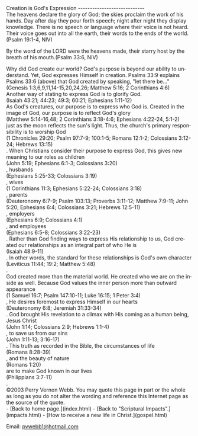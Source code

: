  <head> <title>(PVW) Psalm 19:1-4; 33:6: Creation is God's Expression</title> <meta content="IE=9" http-equiv="X-UA-Compatible"></meta> <link href="css/page_style.css" rel="stylesheet" type="text/css"></link> </head><body lang="EN-US"><div class="page_style"> Creation is God's Expression
----------------------------

<div class="p">The heavens declare the glory of God;
 the skies proclaim the work of his hands.
 Day after day they pour forth speech;
 night after night they display knowledge.
 There is no speech or language
 where their voice is not heard.
 Their voice goes out into all the earth,
 their words to the ends of the world.(Psalm 19:1-4, NIV)

By the word of the LORD were the heavens made,
 their starry host by the breath of his mouth.(Psalm 33:6, NIV)

</div><div class="p">Why did God create our world? God's purpose is beyond our ability to understand. Yet, God expresses Himself in creation. Psalms 33:9 explains Psalms 33:6 (above) that God created by speaking, "let there be..."<div class="footnote">(Genesis 1:3,6,9,11,14-15,20,24,26; Matthew 5:16; 2 Corinthians 4:6)</div> Another way of stating to express God is to glorify God.<div class="footnote">(Isaiah 43:21; 44:23; 49:3; 60:21; Ephesians 1:11-12)</div></div><div class="p">As God's creatures, our purpose is to express who God is. Created in the image of God, our purpose is to reflect God's glory<div class="footnote">(Matthew 5:14-16,48; 2 Corinthians 3:18-4:6; Ephesians 4:22-24, 5:1-2)</div> just as the moon reflects the sun's light. Thus, the church's primary responsibility is to worship God <div class="footnote">(1 Chronicles 29:20; Psalm 97:7-9; 100:1-5; Romans 12:1-2; Colossians 3:12-24; Hebrews 13:15)</div>. When Christians consider their purpose to express God, this gives new meaning to our roles as children<div class="footnote">(John 5:19; Ephesians 6:1-3; Colossians 3:20)</div>, husbands<div class="footnote">(Ephesians 5:25-33; Colossians 3:19)</div>, wives<div class="footnote">(1 Corinthians 11:3; Ephesians 5:22-24; Colossians 3:18)</div>, parents<div class="footnote">(Deuteronomy 6:7-9; Psalm 103:13; Proverbs 3:11-12; Matthew 7:9-11; John 5:20; Ephesians 6:4; Colossians 3:21; Hebrews 12:5-11)</div>, employers<div class="footnote">(Ephesians 6:9; Colossians 4:1)</div>, and employees<div class="footnote">(Ephesians 6:5-8; Colossians 3:22-23)</div>. Rather than God finding ways to express His relationship to us, God created our relationships as an integral part of who He is<div class="footnote">(Isaiah 48:9-11)</div>. In other words, the standard for these relationships is God's own character<div class="footnote">(Leviticus 11:44; 19:2; Matthew 5:48)</div>.</div><div class="p">God created more than the material world. He created who we are on the inside as well. Because God values the inner person more than outward appearance<div class="footnote">(1 Samuel 16:7; Psalm 147:10-11; Luke 16:15; 1 Peter 3:4)</div>, He desires foremost to express Himself in our hearts<div class="footnote">(Deuteronomy 6:8; Jeremiah 31:33-34)</div>. God brought His revelation to a climax with His coming as a human being, Jesus Christ<div class="footnote">(John 1:14; Colossians 2:9; Hebrews 1:1-4)</div>, to save us from our sins<div class="footnote">(John 1:11-13; 3:16-17)</div>. This truth as recorded in the Bible, the circumstances of life<div class="footnote">(Romans 8:28-39)</div>, and the beauty of nature<div class="footnote">(Romans 1:20)</div> are to make God known in our lives<div class="footnote">(Philippians 3:7-11)</div>.</div><div class="p" id="footnotes"></div><script src="js/footnotes.js" type="text/javascript"></script><div class="copy">©2003 Perry Vernon Webb. You may quote this page in part or the whole as long as you do not alter the wording and reference this Internet page as the source of the quote.</div> </div>- [Back to home page.](index.html)
- [Back to "Scriptural Impacts".](impacts.html)
- [How to receive a new life in Christ.](gospel.html)

Email: [pvwebb1@hotmail.com](mailto:pvwebb1@hotmail.com)

